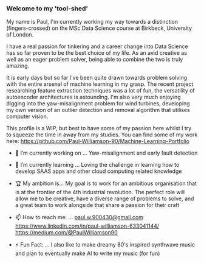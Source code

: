 ### Welcome to my 'tool-shed'

My name is Paul, I'm currently working my way towards a distinction (fingers-crossed) on the MSc Data Science course at Birkbeck, University of London.

I have a real passion for tinkering and a career change into Data Science has so far proven to be the best choice of my life. As an avid creative as well as an eager problem solver, being able to combine the two is truly amazing.

It is early days but so far I've been quite drawn towards problem solving with the entire arsenal of machine learning in my grasp. The recent project researching feature extraction techniques was a lot of fun, the versatility of autoencoder architectures is astounding. I'm also very much enjoying digging into the yaw-misalignment problem for wind turbines, developing my own version of an outlier detection and removal algorithm that utilises computer vision. 

This profile is a WIP, but best to have some of my passion here whilst I try to squeeze the time in away from my studies. You can find some of my work here: https://github.com/Paul-Williamson-90/Machine-Learning-Portfolio

- 🔭 I’m currently working on ...
Yaw-misalignment and early fault detection

- 🌱 I’m currently learning ...
Loving the challenge in learning how to develop SAAS apps and other cloud computing related knowledge

- 🏆 My ambition is...
My goal is to work for an ambitious organisation that is at the frontier of the 4th industrial revolution. The perfect role will allow me to be creative, have a diverse range of problems to solve, and a great team to work alongside that share a passion for their craft

- 📫 How to reach me: ...
paul.w.900430@gmail.com
https://www.linkedin.com/in/paul-williamson-633041144/
https://medium.com/@PaulWilliamson90

- ⚡ Fun Fact: ...
I also like to make dreamy 80's inspired synthwave music and plan to eventually make AI to write my music (for fun)
